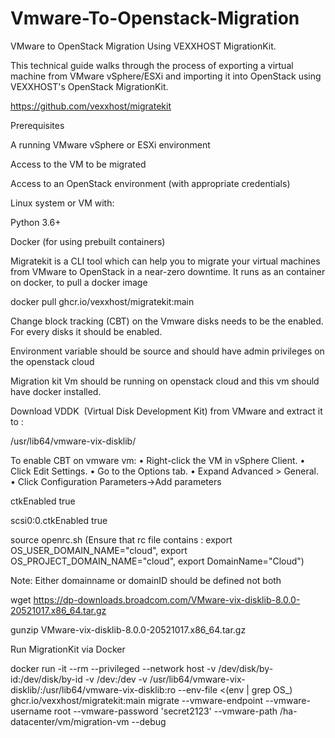 # Vmware-To-Openstack-Migration

VMware to OpenStack Migration Using VEXXHOST MigrationKit.

This technical guide walks through the process of exporting a virtual machine from VMware vSphere/ESXi and importing it into OpenStack using VEXXHOST's OpenStack MigrationKit.

https://github.com/vexxhost/migratekit

Prerequisites

A running VMware vSphere or ESXi environment

Access to the VM to be migrated

Access to an OpenStack environment (with appropriate credentials)

Linux system or VM with:

Python 3.6+

Docker (for using prebuilt containers)

Migratekit is a CLI tool which can help you to migrate your virtual machines from VMware to OpenStack in a near-zero downtime. It runs as an container on docker, to pull a docker image 

docker pull ghcr.io/vexxhost/migratekit:main

Change block tracking (CBT) on the Vmware disks needs to be the enabled. For every disks it should be enabled.

Environment variable should be source and should have admin privileges on the openstack cloud

Migration kit Vm should be running on openstack cloud and this vm should have docker installed. 

Download VDDK  (Virtual Disk Development Kit) from VMware and extract it to :

/usr/lib64/vmware-vix-disklib/

To enable CBT on vmware vm:
•	Right-click the VM in vSphere Client.
•	Click Edit Settings.
•	Go to the Options tab.
•	Expand Advanced > General.
•	Click Configuration Parameters->Add parameters

ctkEnabled true

scsi0:0.ctkEnabled true

source openrc.sh (Ensure that rc file contains : export OS_USER_DOMAIN_NAME="cloud", export OS_PROJECT_DOMAIN_NAME="cloud", export DomainName="Cloud")

Note: Either domainname or domainID should be defined not both

wget https://dp-downloads.broadcom.com/VMware-vix-disklib-8.0.0-20521017.x86_64.tar.gz

gunzip VMware-vix-disklib-8.0.0-20521017.x86_64.tar.gz

Run MigrationKit via Docker

docker run -it --rm --privileged   --network host -v /dev/disk/by-id:/dev/disk/by-id  -v /dev:/dev   -v /usr/lib64/vmware-vix-disklib/:/usr/lib64/vmware-vix-disklib:ro   --env-file <(env | grep OS_)   ghcr.io/vexxhost/migratekit:main   migrate    --vmware-endpoint <ip address> --vmware-username root --vmware-password 'secret2123'   --vmware-path /ha-datacenter/vm/migration-vm --debug
